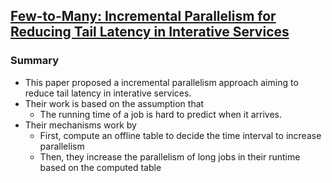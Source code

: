 ## [Few-to-Many: Incremental Parallelism for Reducing Tail Latency in Interative Services](http://www.cs.rutgers.edu/~ricardob/papers/asplos15-fm.pdf)

### Summary
- This paper proposed a incremental parallelism approach aiming to reduce tail latency in interative services.
- Their work is based on the assumption that
  - The running time of a job is hard to predict when it arrives.
- Their mechanisms work by
  - First, compute an offline table to decide the time interval to increase parallelism
  - Then, they increase the parallelism of long jobs in their runtime based on the computed table
